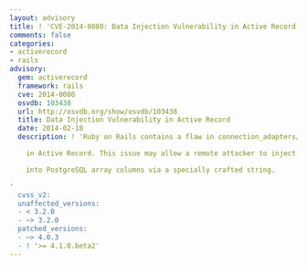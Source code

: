 ```yaml
---
layout: advisory
title: ! 'CVE-2014-0080: Data Injection Vulnerability in Active Record'
comments: false
categories:
- activerecord
- rails
advisory:
  gem: activerecord
  framework: rails
  cve: 2014-0080
  osvdb: 103438
  url: http://osvdb.org/show/osvdb/103438
  title: Data Injection Vulnerability in Active Record
  date: 2014-02-18
  description: ! 'Ruby on Rails contains a flaw in connection_adapters/postgresql/cast.rb

    in Active Record. This issue may allow a remote attacker to inject data

    into PostgreSQL array columns via a specially crafted string.

'
  cvss_v2: 
  unaffected_versions:
  - < 3.2.0
  - ~> 3.2.0
  patched_versions:
  - ~> 4.0.3
  - ! '>= 4.1.0.beta2'
---
```

